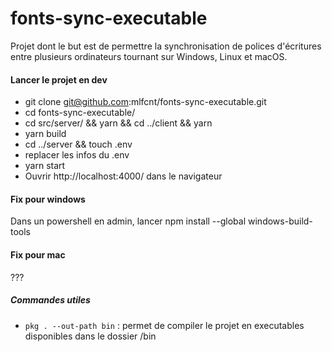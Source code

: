 # fonts-sync-executable

Projet dont le but est de permettre la synchronisation de polices d'écritures entre plusieurs ordinateurs tournant sur Windows, Linux et macOS.

#### Lancer le projet en dev

- git clone git@github.com:mlfcnt/fonts-sync-executable.git
- cd fonts-sync-executable/
- cd src/server/ && yarn && cd ../client && yarn
- yarn build
- cd ../server && touch .env
- replacer les infos du .env
- yarn start
- Ouvrir http://localhost:4000/ dans le navigateur

#### Fix pour windows

Dans un powershell en admin, lancer npm install --global windows-build-tools

#### Fix pour mac

???

##### Commandes utiles

- `pkg . --out-path bin` : permet de compiler le projet en executables disponibles dans le dossier /bin
  &nbsp;  
  &nbsp;
